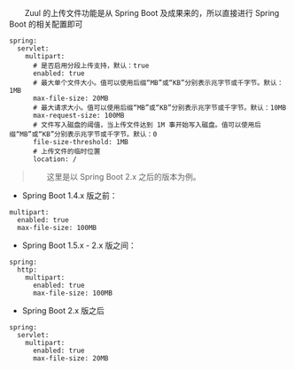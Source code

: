 　　Zuul 的上传文件功能是从 Spring Boot 及成果来的，所以直接进行 Spring Boot 的相关配置即可

```
spring:
  servlet:
    multipart:
      # 是否启用分段上传支持，默认：true
      enabled: true
      # 最大单个文件大小。值可以使用后缀“MB”或“KB”分别表示兆字节或千字节。默认：1MB
      max-file-size: 20MB
      # 最大请求大小。值可以使用后缀“MB”或“KB”分别表示兆字节或千字节。默认：10MB
      max-request-size: 100MB
      # 文件写入磁盘的阈值，当上传文件达到 1M 事开始写入磁盘。值可以使用后缀“MB”或“KB”分别表示兆字节或千字节。默认：0
      file-size-threshold: 1MB
      # 上传文件的临时位置
      location: /
```

> 　　这里是以 Spring Boot 2.x 之后的版本为例。

* Spring Boot 1.4.x 版之前：

```
multipart:
  enabled: true
  max-file-size: 100MB
```

* Spring Boot 1.5.x - 2.x 版之间：

```
spring:
  http:
    multipart:
      enabled: true
      max-file-size: 100MB
```

* Spring Boot 2.x 版之后

```
spring:
  servlet:
    multipart:
      enabled: true
      max-file-size: 20MB
```
